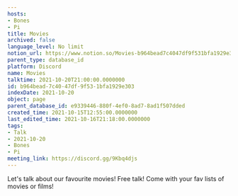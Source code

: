 ```yaml
---
hosts:
- Bones
- Pi
title: Movies
archived: false
language_level: No limit
notion_url: https://www.notion.so/Movies-b964bead7c4047df9f531bfa1929e303
parent_type: database_id
platform: Discord
name: Movies
talktime: 2021-10-20T21:00:00.0000000
id: b964bead-7c40-47df-9f53-1bfa1929e303
indexDate: 2021-10-20
object: page
parent_database_id: e9339446-880f-4ef0-8ad7-8ad1f507dded
created_time: 2021-10-15T12:55:00.0000000
last_edited_time: 2021-10-16T21:18:00.0000000
tags:
- Talk
- 2021-10-20
- Bones
- Pi
meeting_link: https://discord.gg/9Kbq4djs
---
```


Let's talk about our favourite movies!
Free talk! Come with your fav lists of movies or films!


